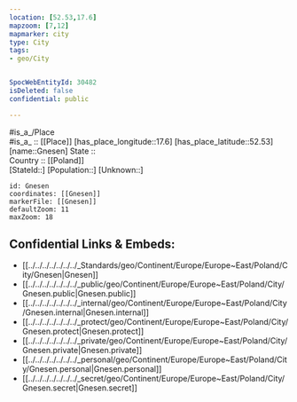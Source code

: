 ```yaml
---
location: [52.53,17.6] 
mapzoom: [7,12] 
mapmarker: city 
type: City
tags:
- geo/City


SpocWebEntityId: 30482
isDeleted: false
confidential: public

---
```

#is_a_/Place  
#is_a_ :: [[Place]] 
[has_place_longitude::17.6] 
[has_place_latitude::52.53] 
[name::Gnesen] 
State ::  
Country :: [[Poland]]  
[StateId::] 
[Population::] 
[Unknown::] 


```leaflet
id: Gnesen
coordinates: [[Gnesen]] 
markerFile: [[Gnesen]] 
defaultZoom: 11 
maxZoom: 18
```


## Confidential Links & Embeds: 
- [[../../../../../../../_Standards/geo/Continent/Europe/Europe~East/Poland/City/Gnesen|Gnesen]] 
- [[../../../../../../../_public/geo/Continent/Europe/Europe~East/Poland/City/Gnesen.public|Gnesen.public]] 
- [[../../../../../../../_internal/geo/Continent/Europe/Europe~East/Poland/City/Gnesen.internal|Gnesen.internal]] 
- [[../../../../../../../_protect/geo/Continent/Europe/Europe~East/Poland/City/Gnesen.protect|Gnesen.protect]] 
- [[../../../../../../../_private/geo/Continent/Europe/Europe~East/Poland/City/Gnesen.private|Gnesen.private]] 
- [[../../../../../../../_personal/geo/Continent/Europe/Europe~East/Poland/City/Gnesen.personal|Gnesen.personal]] 
- [[../../../../../../../_secret/geo/Continent/Europe/Europe~East/Poland/City/Gnesen.secret|Gnesen.secret]] 
